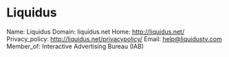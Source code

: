 
# Liquidus

Name: Liquidus
Domain: liquidus.net
Home: http://liquidus.net/
Privacy_policy: http://liquidus.net/privacypolicy/
Email: help@liquidustv.com
Member_of: Interactive Advertising Bureau (IAB)
